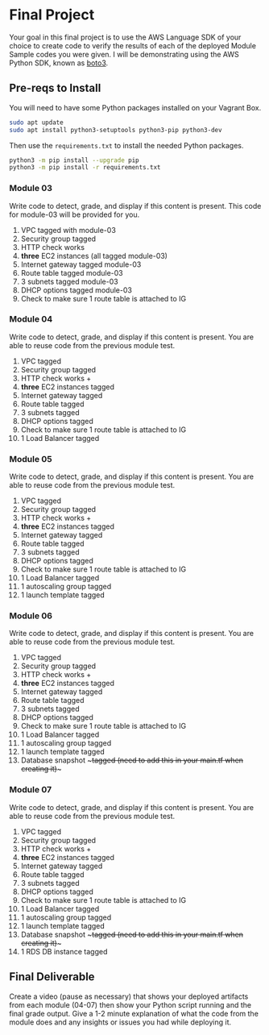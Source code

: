 # Final Project

Your goal in this final project is to use the AWS Language SDK of your choice to create code to verify the results of each of the deployed Module Sample codes you were given. I will be demonstrating using the AWS Python SDK, known as [boto3](https://boto3.amazonaws.com/v1/documentation/api/latest/index.html "webpage for AWS sdk boto3").

## Pre-reqs to Install

You will need to have some Python packages installed on your Vagrant Box.

```bash
sudo apt update
sudo apt install python3-setuptools python3-pip python3-dev
```

Then use the `requirements.txt` to install the needed Python packages. 

```bash
python3 -m pip install --upgrade pip
python3 -m pip install -r requirements.txt
```

### Module 03

Write code to detect, grade, and display if this content is present. This code for module-03 will be provided for you.

1) VPC tagged with module-03
1) Security group tagged
1) HTTP check works
1) **three** EC2 instances (all tagged module-03) 
1) Internet gateway tagged module-03
1) Route table tagged module-03
1) 3 subnets tagged module-03 
1) DHCP options tagged module-03
1) Check to make sure 1 route table is attached to IG

### Module 04

Write code to detect, grade, and display if this content is present. You are able to reuse code from the previous module test.

1) VPC tagged
1) Security group tagged
1) HTTP check works +
1) **three** EC2 instances tagged
1) Internet gateway tagged
1) Route table tagged
1) 3 subnets tagged 
1) DHCP options tagged
1) Check to make sure 1 route table is attached to IG
1) 1 Load Balancer tagged

### Module 05

Write code to detect, grade, and display if this content is present. You are able to reuse code from the previous module test.

1) VPC tagged
1) Security group tagged
1) HTTP check works +
1) **three** EC2 instances tagged
1) Internet gateway tagged
1) Route table tagged
1) 3 subnets tagged 
1) DHCP options tagged
1) Check to make sure 1 route table is attached to IG
1) 1 Load Balancer tagged
1) 1 autoscaling group tagged
1) 1 launch template tagged

### Module 06

Write code to detect, grade, and display if this content is present. You are able to reuse code from the previous module test.

1) VPC tagged
1) Security group tagged
1) HTTP check works +
1) **three** EC2 instances tagged
1) Internet gateway tagged
1) Route table tagged
1) 3 subnets tagged 
1) DHCP options tagged
1) Check to make sure 1 route table is attached to IG
1) 1 Load Balancer tagged
1) 1 autoscaling group tagged
1) 1 launch template tagged
1) Database snapshot ~~~tagged (need to add this in your main.tf when creating it)~~~

### Module 07

Write code to detect, grade, and display if this content is present. You are able to reuse code from the previous module test.

1) VPC tagged
1) Security group tagged
1) HTTP check works +
1) **three** EC2 instances tagged
1) Internet gateway tagged
1) Route table tagged
1) 3 subnets tagged 
1) DHCP options tagged
1) Check to make sure 1 route table is attached to IG
1) 1 Load Balancer tagged
1) 1 autoscaling group tagged
1) 1 launch template tagged
1) Database snapshot ~~~tagged (need to add this in your main.tf when creating it)~~~
1) 1 RDS DB instance tagged

## Final Deliverable
 
Create a video (pause as necessary) that shows your deployed artifacts from each module (04-07) then show your Python script running and the final grade output. Give a 1-2 minute explanation of what the code from the module does and any insights or issues you had while deploying it.
